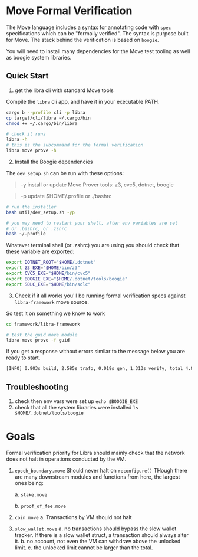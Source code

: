 # Move Formal Verification

The Move language includes a syntax for annotating code with `spec`
specifications which can be "formally verified". The syntax is purpose built for
Move. The stack behind the verification is based on `boogie`.

You will need to install many dependencies for the Move test tooling as well as
boogie system libraries.

## Quick Start

1) get the libra cli with standard Move tools

Compile the `libra` cli app, and have it in your executable PATH.
```bash
cargo b --profile cli -p libra
cp target/cli/libra ~/.cargo/bin
chmod +x ~/.cargo/bin/libra

# check it runs
libra -h
# this is the subcommand for the formal verification
libra move prove -h
```

2) Install the Boogie dependencies

The `dev_setup.sh` can be run with these options:

> -y install or update Move Prover tools: z3, cvc5, dotnet, boogie

> -p update $HOME/.profile or ./bashrc

```bash
# run the installer
bash util/dev_setup.sh -yp

# you may need to restart your shell, after env variables are set
# or .bashrc, or .zshrc
bash ~/.profile
```

Whatever terminal shell (or .zshrc) you are using you should check that these variable are exported:
```bash
export DOTNET_ROOT="$HOME/.dotnet"
export Z3_EXE="$HOME/bin/z3"
export CVC5_EXE="$HOME/bin/cvc5"
export BOOGIE_EXE="$HOME/.dotnet/tools/boogie"
export SOLC_EXE="$HOME/bin/solc"
```

3) Check if it all works
you'll be running formal verification specs against `libra-framework` move
source.

So test it on something we know to work
```bash
cd framework/libra-framework

# test the guid.move module
libra move prove -f guid
```

If you get a response without errors similar to the message below you are ready to
start.
```bash
[INFO] 0.903s build, 2.585s trafo, 0.019s gen, 1.313s verify, total 4.820s
```

## Troubleshooting

1) check then env vars were set up `echo $BOOGIE_EXE`
2) check that all the system libraries were installed `ls $HOME/.dotnet/tools/boogie`

# Goals

Formal verification priority for Libra should mainly check that the network does
not halt in operations conducted by the VM.

1. `epoch_boundary.move`
Should never halt on `reconfigure()`
THough there are many downstream modules and functions from here, the largest
ones being:

    a. `stake.move`

    b. `proof_of_fee.move`

2. `coin.move`
  a. Transactions by VM should not halt

3. `slow_wallet.move`
  a. no transactions should bypass the slow wallet tracker. If there is a slow
  wallet struct, a transaction should always alter it.
  b. no account, not even the VM can withdraw above the unlocked limit.
  c. the unlocked limit cannot be larger than the total.

